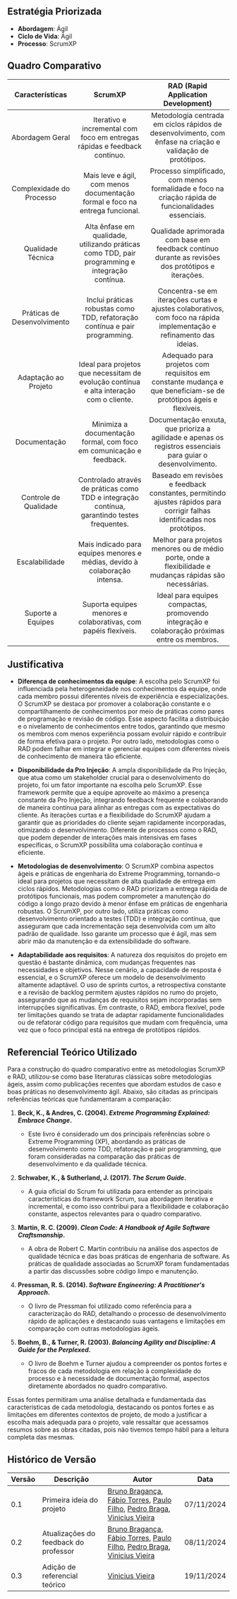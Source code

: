 ## Estratégia Priorizada 

- **Abordagem**: Ágil
- **Ciclo de Vida**: Ágil
- **Processo**: ScrumXP


## Quadro Comparativo

|       Características       |                                             ScrumXP                                             |                                           RAD (Rapid Application Development)                                            |
| :-------------------------: | :---------------------------------------------------------------------------------------------: | :----------------------------------------------------------------------------------------------------------------------: |
|       Abordagem Geral       |            Iterativo e incremental com foco em entregas rápidas e feedback contínuo.            |       Metodologia centrada em ciclos rápidos de desenvolvimento, com ênfase na criação e validação de protótipos.        |
|  Complexidade do Processo   |          Mais leve e ágil, com menos documentação formal e foco na entrega funcional.           |           Processo simplificado, com menos formalidade e foco na criação rápida de funcionalidades essenciais.           |
|      Qualidade Técnica      | Alta ênfase em qualidade, utilizando práticas como TDD, pair programming e integração contínua. |            Qualidade aprimorada com base em feedback contínuo durante as revisões dos protótipos e iterações.            |
| Práticas de Desenvolvimento |           Inclui práticas robustas como TDD, refatoração contínua e pair programming.           |   Concentra-se em iterações curtas e ajustes colaborativos, com foco na rápida implementação e refinamento das ideias.   |
|    Adaptação ao Projeto     |     Ideal para projetos que necessitam de evolução contínua e alta interação com o cliente.     |     Adequado para projetos com requisitos em constante mudança e que beneficiam-se de protótipos ágeis e flexíveis.      |
|        Documentação         |               Minimiza a documentação formal, com foco em comunicação e feedback.               |       Documentação enxuta, que prioriza a agilidade e apenas os registros essenciais para guiar o desenvolvimento.       |
|    Controle de Qualidade    |  Controlado através de práticas como TDD e integração contínua, garantindo testes frequentes.   | Baseado em revisões e feedback constantes, permitindo ajustes rápidos para corrigir falhas identificadas nos protótipos. |
|       Escalabilidade        |           Mais indicado para equipes menores e médias, devido à colaboração intensa.            |         Melhor para projetos menores ou de médio porte, onde a flexibilidade e mudanças rápidas são necessárias.         |
|      Suporte a Equipes      |                 Suporta equipes menores e colaborativas, com papéis flexíveis.                  |               Ideal para equipes compactas, promovendo integração e colaboração próximas entre os membros.               |

## Justificativa

- **Diferença de conhecimentos da equipe**: A escolha pelo ScrumXP foi influenciada pela heterogeneidade nos conhecimentos da equipe, onde cada membro possui diferentes níveis de experiência e especializações. O ScrumXP se destaca por promover a colaboração constante e o compartilhamento de conhecimentos por meio de práticas como pares de programação e revisão de código. Esse aspecto facilita a distribuição e o nivelamento de conhecimentos entre todos, garantindo que mesmo os membros com menos experiência possam evoluir rápido e contribuir de forma efetiva para o projeto. Por outro lado, metodologias como o RAD podem falhar em integrar e gerenciar equipes com diferentes níveis de conhecimento de maneira tão eficiente.

- **Disponibilidade da Pro Injeção**: A ampla disponibilidade da Pro Injeção, que atua como um stakeholder crucial para o desenvolvimento do projeto, foi um fator importante na escolha pelo ScrumXP. Esse framework permite que a equipe aproveite ao máximo a presença constante da Pro Injeção, integrando feedback frequente e colaborando de maneira contínua para alinhar as entregas com as expectativas do cliente. As iterações curtas e a flexibilidade do ScrumXP ajudam a garantir que as prioridades do cliente sejam rapidamente incorporadas, otimizando o desenvolvimento. Diferente de processos como o RAD, que podem depender de interações mais intensivas em fases específicas, o ScrumXP possibilita uma colaboração contínua e eficiente.

- **Metodologias de desenvolvimento**: O ScrumXP combina aspectos ágeis e práticas de engenharia do Extreme Programming, tornando-o ideal para projetos que necessitam de alta qualidade de entrega em ciclos rápidos. Metodologias como o RAD priorizam a entrega rápida de protótipos funcionais, mas podem comprometer a manutenção do código a longo prazo devido à menor ênfase em práticas de engenharia robustas. O ScrumXP, por outro lado, utiliza práticas como desenvolvimento orientado a testes (TDD) e integração contínua, que asseguram que cada incrementação seja desenvolvida com um alto padrão de qualidade. Isso garante um processo que é ágil, mas sem abrir mão da manutenção e da extensibilidade do software.

- **Adaptabilidade aos requisitos**: A natureza dos requisitos do projeto em questão é bastante dinâmica, com mudanças frequentes nas necessidades e objetivos. Nesse cenário, a capacidade de resposta é essencial, e o ScrumXP oferece um modelo de desenvolvimento altamente adaptável. O uso de sprints curtos, a retrospectiva constante e a revisão de backlog permitem ajustes rápidos no rumo do projeto, assegurando que as mudanças de requisitos sejam incorporadas sem interrupções significativas. Em contraste, o RAD, embora flexível, pode ter limitações quando se trata de adaptar rapidamente funcionalidades ou de refatorar código para requisitos que mudam com frequência, uma vez que o foco principal está na entrega de protótipos rápidos.

## Referencial Teórico Utilizado

Para a construção do quadro comparativo entre as metodologias ScrumXP e RAD, utilizou-se como base literaturas clássicas sobre metodologias ágeis, assim como publicações recentes que abordam estudos de caso e boas práticas no desenvolvimento ágil. Abaixo, são citadas as principais referências teóricas que fundamentaram a comparação:

1. **Beck, K., & Andres, C. (2004). *Extreme Programming Explained: Embrace Change*.**
   
      - Este livro é considerado um dos principais referências sobre o Extreme Programming (XP), abordando as práticas de desenvolvimento como TDD, refatoração e pair programming, que foram consideradas na comparação das práticas de desenvolvimento e da qualidade técnica.

2. **Schwaber, K., & Sutherland, J. (2017). *The Scrum Guide*.**
   
      - A guia oficial do Scrum foi utilizada para entender as principais características do framework Scrum, sua abordagem iterativa e incremental, e como isso contribui para a flexibilidade e colaboração constante, aspectos relevantes para o quadro comparativo.

3. **Martin, R. C. (2009). *Clean Code: A Handbook of Agile Software Craftsmanship*.**
   
      - A obra de Robert C. Martin contribuiu na análise dos aspectos de qualidade técnica e das boas práticas de engenharia de software. As práticas de qualidade associadas ao ScrumXP foram fundamentadas a partir das discussões sobre código limpo e manutenção.

4. **Pressman, R. S. (2014). *Software Engineering: A Practitioner's Approach*.**
   
      - O livro de Pressman foi utilizado como referência para a caracterização do RAD, detalhando o processo de desenvolvimento rápido de aplicações e destacando suas vantagens e limitações em comparação com outras metodologias ágeis.

5. **Boehm, B., & Turner, R. (2003). *Balancing Agility and Discipline: A Guide for the Perplexed*.**
   
      - O livro de Boehm e Turner ajudou a compreender os pontos fortes e fracos de cada metodologia em relação à complexidade do processo e à necessidade de documentação formal, aspectos diretamente abordados no quadro comparativo.

Essas fontes permitiram uma análise detalhada e fundamentada das características de cada metodologia, destacando os pontos fortes e as limitações em diferentes contextos de projeto, de modo a justificar a escolha mais adequada para o projeto, vale ressaltar que acessamos resumos sobre as obras citadas, pois não tivemos tempo hábil para a leitura completa das mesmas.


## Histórico de Versão

<center>

| Versão | Descrição                             | Autor                                                                                                                                                                                                                                           | Data       |
| ------ | ------------------------------------- | ----------------------------------------------------------------------------------------------------------------------------------------------------------------------------------------------------------------------------------------------- | ---------- |
| 0.1    | Primeira ideia do projeto             | [Bruno Bragança](http://github.com/BrunoBReis), [Fábio Torres](http://github.com/fabioaletorres), [Paulo Filho](http://github.com/PauloFilho2), [Pedro Braga](http://github.com/Stain19), [Vinicius Vieira](http://github.com/viniciusvieira00) | 07/11/2024 |
| 0.2    | Atualizações do feedback do professor | [Bruno Bragança](http://github.com/BrunoBReis), [Fábio Torres](http://github.com/fabioaletorres), [Paulo Filho](http://github.com/PauloFilho2), [Pedro Braga](http://github.com/Stain19), [Vinicius Vieira](http://github.com/viniciusvieira00) | 08/11/2024 |
| 0.3    | Adição de referencial teórico         | [Vinicius Vieira](http://github.com/viniciusvieira00)                                                                                                                                                                                           | 19/11/2024 |

</center>